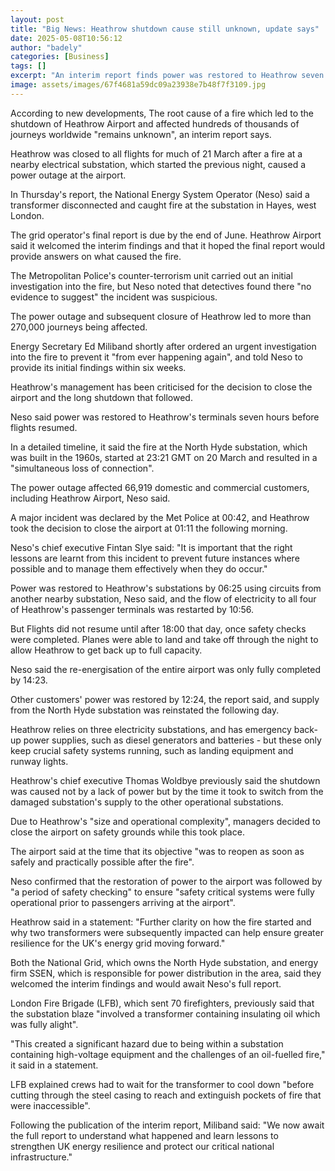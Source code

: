 ```yaml
---
layout: post
title: "Big News: Heathrow shutdown cause still unknown, update says"
date: 2025-05-08T10:56:12
author: "badely"
categories: [Business]
tags: []
excerpt: "An interim report finds power was restored to Heathrow seven hours before flights resumed."
image: assets/images/67f4681a59dc09a23938e7b48f7f3109.jpg
---
```


According to new developments, The root cause of a fire which led to the shutdown of Heathrow Airport and affected hundreds of thousands of journeys worldwide "remains unknown", an interim report says.

Heathrow was closed to all flights for much of 21 March after a fire at a nearby electrical substation, which started the previous night, caused a power outage at the airport.

In Thursday's report, the National Energy System Operator (Neso) said a transformer disconnected and caught fire at the substation in Hayes, west London.

The grid operator's final report is due by the end of June. Heathrow Airport said it welcomed the interim findings and that it hoped the final report would provide answers on what caused the fire.

The Metropolitan Police's counter-terrorism unit carried out an initial investigation into the fire, but Neso noted that detectives found there "no evidence to suggest" the incident was suspicious.

The power outage and subsequent closure of Heathrow led to more than 270,000 journeys being affected.

Energy Secretary Ed Miliband shortly after ordered an urgent investigation into the fire to prevent it "from ever happening again", and told Neso to provide its initial findings within six weeks.

Heathrow's management has been criticised for the decision to close the airport and the long shutdown that followed.

Neso said power was restored to Heathrow's terminals seven hours before flights resumed.

In a detailed timeline, it said the fire at the North Hyde substation, which was built in the 1960s, started at 23:21 GMT on 20 March and resulted in a "simultaneous loss of connection".

The power outage affected 66,919 domestic and commercial customers, including Heathrow Airport, Neso said.

A major incident was declared by the Met Police at 00:42, and Heathrow took the decision to close the airport at 01:11 the following morning.

Neso's chief executive Fintan Slye said: "It is important that the right lessons are learnt from this incident to prevent future instances where possible and to manage them effectively when they do occur."

Power was restored to Heathrow's substations by 06:25 using circuits from another nearby substation, Neso said, and the flow of electricity to all four of Heathrow's passenger terminals was restarted by 10:56.

But Flights did not resume until after 18:00 that day, once safety checks were completed. Planes were able to land and take off through the night to allow Heathrow to get back up to full capacity.

Neso said the re-energisation of the entire airport was only fully completed by 14:23.

Other customers' power was restored by 12:24, the report said, and supply from the North Hyde substation was reinstated the following day.

Heathrow relies on three electricity substations, and has emergency back-up power supplies, such as diesel generators and batteries - but these only keep crucial safety systems running, such as landing equipment and runway lights.

Heathrow's chief executive Thomas Woldbye previously said the shutdown was caused not by a lack of power but by the time it took to switch from the damaged substation's supply to the other operational substations.

Due to Heathrow's "size and operational complexity", managers decided to close the airport on safety grounds while this took place.

The airport said at the time that its objective "was to reopen as soon as safely and practically possible after the fire".

Neso confirmed that the restoration of power to the airport was followed by "a period of safety checking" to ensure "safety critical systems were fully operational prior to passengers arriving at the airport".

Heathrow said in a statement: "Further clarity on how the fire started and why two transformers were subsequently impacted can help ensure greater resilience for the UK's energy grid moving forward."

Both the National Grid, which owns the North Hyde substation, and energy firm SSEN, which is responsible for power distribution in the area, said they welcomed the interim findings and would await Neso's full report.

London Fire Brigade (LFB), which sent 70 firefighters, previously said that the substation blaze "involved a transformer containing insulating oil which was fully alight". 

"This created a significant hazard due to being within a substation containing high-voltage equipment and the challenges of an oil-fuelled fire," it said in a statement.

LFB explained crews had to wait for the transformer to cool down "before cutting through the steel casing to reach and extinguish pockets of fire that were inaccessible".

Following the publication of the interim report, Miliband said: "We now await the full report to understand what happened and learn lessons to strengthen UK energy resilience and protect our critical national infrastructure."

